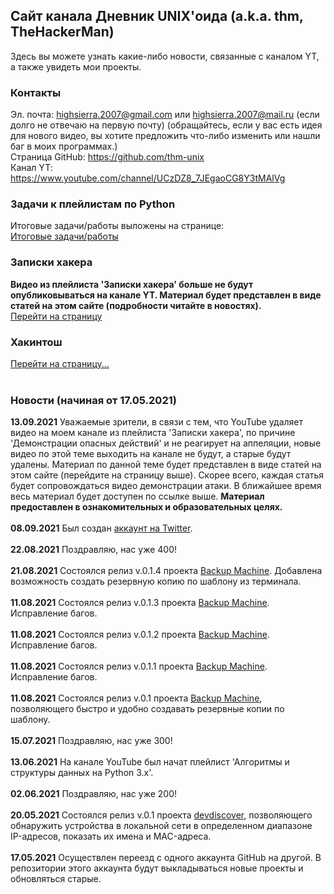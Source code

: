 ## Сайт канала Дневник UNIX'оида (a.k.a. thm, TheHackerMan)
Здесь вы можете узнать какие-либо новости, связанные с каналом YT, а также увидеть мои проекты.
### Контакты
Эл. почта: highsierra.2007@gmail.com или highsierra.2007@mail.ru (если долго не отвечаю на первую почту)
(обращайтесь, если у вас есть идея для нового видео, вы хотите предложить что-либо изменить или нашли баг в моих программах.)<br>
Страница GitHub: <a href="https://github.com/thm-unix">https://github.com/thm-unix</a><br>
Канал YT: <a href="https://www.youtube.com/channel/UCzDZ8_7JEgaoCG8Y3tMAlVg">https://www.youtube.com/channel/UCzDZ8_7JEgaoCG8Y3tMAlVg</a>
### Задачи к плейлистам по Python
Итоговые задачи/работы выложены на странице:<br>
<a href="python3_tasks">Итоговые задачи/работы</a>
<!-- ### Дополнительные материалы к плейлисту 'Записки хакера'
Подробная теория и список команд к каждому видео:<br>
<a href="https://drive.google.com/drive/folders/111pKQroEQTjDOYMNxFgo1sa_aIoa_TOo">https://drive.google.com/drive/folders/111pKQroEQTjDOYMNxFgo1sa_aIoa_TOo</a><br> !-->
### Записки хакера
<b>Видео из плейлиста 'Записки хакера' больше не будут опубликовываться на канале YT. Материал будет представлен в виде статей на этом сайте (подробности читайте в новостях).</b><br>
<a href="hackersdiary/index">Перейти на страницу</a>
### Хакинтош
<a href="hackintosh/hackintosh">Перейти на страницу...</a><br><br>
### Новости (начиная от 17.05.2021)
<b></b>
<b>13.09.2021</b> Уважаемые зрители, в связи с тем, что YouTube удаляет видео на моем канале из плейлиста 'Записки хакера', по причине 'Демонстрации опасных действий' и не реагирует на аппеляции, новые видео по этой теме выходить на канале не будут, а старые будут удалены. Материал по данной теме будет представлен в виде статей на этом сайте (перейдите на страницу выше). Скорее всего, каждая статья будет сопровождаться видео демонстрации атаки. В ближайшее время весь материал будет доступен по ссылке выше. <b>Материал предоставлен в ознакомительных и образовательных целях.</b><br><br>
<b>08.09.2021</b> Был создан <a href="https://twitter.com/thm_UNIX">аккаунт на Twitter</a>.<br><br>
<b>22.08.2021</b> Поздравляю, нас уже 400!<br><br>
<b>21.08.2021</b> Состоялся релиз v.0.1.4 проекта <a href="https://github.com/thm-unix/BackupMachine">Backup Machine</a>. Добавлена возможность создать резервную копию по шаблону из терминала.<br><br>
<b>11.08.2021</b> Состоялся релиз v.0.1.3 проекта <a href="https://github.com/thm-unix/BackupMachine">Backup Machine</a>. Исправление багов.<br><br>
<b>11.08.2021</b> Состоялся релиз v.0.1.2 проекта <a href="https://github.com/thm-unix/BackupMachine">Backup Machine</a>. Исправление багов.<br><br>
<b>11.08.2021</b> Состоялся релиз v.0.1.1 проекта <a href="https://github.com/thm-unix/BackupMachine">Backup Machine</a>. Исправление багов.<br><br>
<b>11.08.2021</b> Состоялся релиз v.0.1 проекта <a href="https://github.com/thm-unix/BackupMachine">Backup Machine</a>, позволяющего быстро и удобно создавать резервные копии по шаблону.<br><br>
<b>15.07.2021</b> Поздравляю, нас уже 300!<br><br>
<b>13.06.2021</b> На канале YouTube был начат плейлист 'Алгоритмы и структуры данных на Python 3.x'.<br><br>
<b>02.06.2021</b> Поздравляю, нас уже 200!<br><br>
<b>20.05.2021</b> Состоялся релиз v.0.1 проекта <a href="https://github.com/thm-unix/devdiscover">devdiscover</a>, позволяющего обнаружить устройства в локальной сети в определенном диапазоне IP-адресов, показать их имена и MAC-адреса.<br><br>
<b>17.05.2021</b> Осуществлен переезд с одного аккаунта GitHub на другой. В репозитории этого аккаунта будут выкладываться новые проекты и обновляться старые.<br><br>
